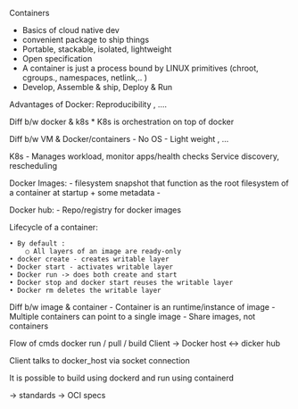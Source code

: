 Containers 
<ul>
	<li>Basics of cloud native dev</li>
	<li>convenient package to ship things</li>
	<li>Portable, stackable, isolated, lightweight</li>
	<li>Open specification</li>
	<li>A container is just a process bound by LINUX primitives (chroot, cgroups., namespaces, netlink,.. )</li>
	<li>Develop, Assemble & ship, Deploy & Run</li>
</ul>

Advantages of Docker:
Reproducibility , ….

Diff b/w docker & k8s
	* K8s is orchestration on top of docker
	

Diff b/w VM & Docker/containers
	- No OS
	- Light weight , …


K8s
	- Manages workload, monitor apps/health checks
	Service discovery, rescheduling 

Docker Images:
	-  filesystem snapshot that function as the root filesystem of a container at startup + some metadata
	- 

Docker hub:
	- Repo/registry for docker images
	

Lifecycle of a container:

	• By default :
		○ All layers of an image are ready-only
	• docker create - creates writable layer
	• Docker start - activates writable layer
	• Docker run -> does both create and start 
	• Docker stop and docker start reuses the writable layer
	• Docker rm deletes the writable layer


Diff b/w image & container
	- Container is an runtime/instance of image
	- Multiple containers can point to a single image
	- Share images, not containers


Flow of cmds docker run / pull / build
	Client -> Docker host <-> dicker hub

Client talks to docker_host via socket connection



It is possible to build using dockerd and run using containerd

-> standards -> OCI specs

